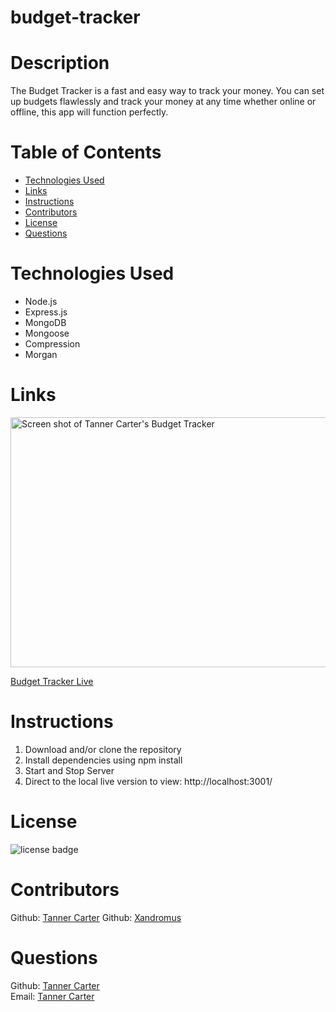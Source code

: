 # budget-tracker

# Description

The Budget Tracker is a fast and easy way to track your money. You can set up budgets flawlessly and track your money at any time whether online or offline, this app will function perfectly.

# Table of Contents

- [Technologies Used](#Technologies-used)
- [Links](#Links)
- [Instructions](#Instructions)
- [Contributors](#Contributors)
- [License](#license)
- [Questions](#questions)

# Technologies Used
- Node.js
- Express.js
- MongoDB
- Mongoose
- Compression
- Morgan


# Links

<img src="https://user-images.githubusercontent.com/80929740/131288573-138b7238-12eb-43e8-ac86-455fda1df2ae.png" width="600" height="400" alt="Screen shot of Tanner Carter's Budget Tracker"/>

[Budget Tracker Live](https://budget-tracker-tannerc.herokuapp.com/)

# Instructions

1. Download and/or clone the repository
2. Install dependencies using npm install
3. Start and Stop Server
4. Direct to the local live version to view: http://localhost:3001/


# License
![license badge](https://img.shields.io/badge/license-MIT-brightgreen)


# Contributors
Github: [Tanner Carter](https://github.com/TannerCarter)
Github: [Xandromus](https://github.com/Xandromus)

# Questions

Github: [Tanner Carter](https://github.com/TannerCarter) </br>
Email: [Tanner Carter](Nottoday@gmail.com)
